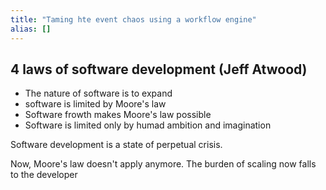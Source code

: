 ```yaml
---
title: "Taming hte event chaos using a workflow engine"
alias: []
---
```

## 4 laws of software development (Jeff Atwood)
- The nature of software is to expand
- software is limited by Moore's law
- Software frowth makes Moore's law possible
- Software is limited only by humad ambition and imagination

Software development is a state of perpetual crisis.

Now, Moore's law doesn't apply anymore. The burden of scaling now falls to the developer


